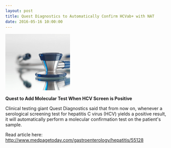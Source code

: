 ```yaml
---
layout: post
title: Quest Diagnostics to Automatically Confirm HCVab+ with NAT
date: 2016-05-16 10:00:00
---
```


![](/assets/images/quest-diagnostics-to-automatically-confirm-hcvab-with-nat.png)

**Quest to Add Molecular Test When HCV Screen is Positive**

Clinical testing giant Quest Diagnostics said that from now on, whenever a serological screening test for hepatitis C virus (HCV) yields a positive result, it will automatically perform a molecular confirmation test on the patient's sample.

Read article here: <http://www.medpagetoday.com/gastroenterology/hepatitis/55128>